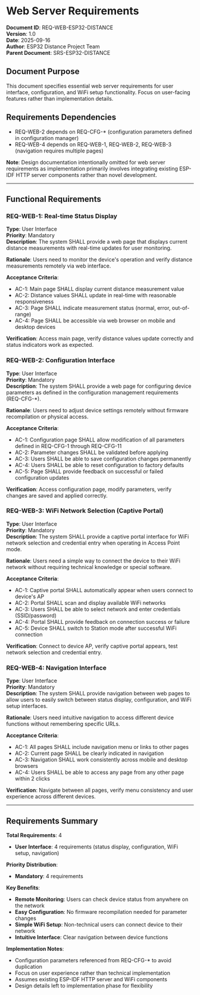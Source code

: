 # Web Server Requirements

**Document ID**: REQ-WEB-ESP32-DISTANCE  
**Version**: 1.0  
**Date**: 2025-09-16  
**Author**: ESP32 Distance Project Team  
**Parent Document**: SRS-ESP32-DISTANCE  

## Document Purpose

This document specifies essential web server requirements for user interface, configuration, and WiFi setup functionality. Focus on user-facing features rather than implementation details.

## Requirements Dependencies

- REQ-WEB-2 depends on REQ-CFG-* (configuration parameters defined in configuration manager)
- REQ-WEB-4 depends on REQ-WEB-1, REQ-WEB-2, REQ-WEB-3 (navigation requires multiple pages)

**Note**: Design documentation intentionally omitted for web server requirements as implementation primarily involves integrating existing ESP-IDF HTTP server components rather than novel development.

---

## Functional Requirements

### REQ-WEB-1: Real-time Status Display

**Type**: User Interface  
**Priority**: Mandatory  
**Description**: The system SHALL provide a web page that displays current distance measurements with real-time updates for user monitoring.

**Rationale**: Users need to monitor the device's operation and verify distance measurements remotely via web interface.

**Acceptance Criteria**:

- AC-1: Main page SHALL display current distance measurement value
- AC-2: Distance values SHALL update in real-time with reasonable responsiveness
- AC-3: Page SHALL indicate measurement status (normal, error, out-of-range)
- AC-4: Page SHALL be accessible via web browser on mobile and desktop devices

**Verification**: Access main page, verify distance values update correctly and status indicators work as expected.

### REQ-WEB-2: Configuration Interface

**Type**: User Interface  
**Priority**: Mandatory  
**Description**: The system SHALL provide a web page for configuring device parameters as defined in the configuration management requirements (REQ-CFG-*).

**Rationale**: Users need to adjust device settings remotely without firmware recompilation or physical access.

**Acceptance Criteria**:

- AC-1: Configuration page SHALL allow modification of all parameters defined in REQ-CFG-1 through REQ-CFG-11
- AC-2: Parameter changes SHALL be validated before applying
- AC-3: Users SHALL be able to save configuration changes permanently
- AC-4: Users SHALL be able to reset configuration to factory defaults
- AC-5: Page SHALL provide feedback on successful or failed configuration updates

**Verification**: Access configuration page, modify parameters, verify changes are saved and applied correctly.

### REQ-WEB-3: WiFi Network Selection (Captive Portal)

**Type**: User Interface  
**Priority**: Mandatory  
**Description**: The system SHALL provide a captive portal interface for WiFi network selection and credential entry when operating in Access Point mode.

**Rationale**: Users need a simple way to connect the device to their WiFi network without requiring technical knowledge or special software.

**Acceptance Criteria**:

- AC-1: Captive portal SHALL automatically appear when users connect to device's AP
- AC-2: Portal SHALL scan and display available WiFi networks
- AC-3: Users SHALL be able to select network and enter credentials (SSID/password)
- AC-4: Portal SHALL provide feedback on connection success or failure
- AC-5: Device SHALL switch to Station mode after successful WiFi connection

**Verification**: Connect to device AP, verify captive portal appears, test network selection and credential entry.

### REQ-WEB-4: Navigation Interface

**Type**: User Interface  
**Priority**: Mandatory  
**Description**: The system SHALL provide navigation between web pages to allow users to easily switch between status display, configuration, and WiFi setup interfaces.

**Rationale**: Users need intuitive navigation to access different device functions without remembering specific URLs.

**Acceptance Criteria**:

- AC-1: All pages SHALL include navigation menu or links to other pages
- AC-2: Current page SHALL be clearly indicated in navigation
- AC-3: Navigation SHALL work consistently across mobile and desktop browsers
- AC-4: Users SHALL be able to access any page from any other page within 2 clicks

**Verification**: Navigate between all pages, verify menu consistency and user experience across different devices.

---

## Requirements Summary

**Total Requirements**: 4

- **User Interface**: 4 requirements (status display, configuration, WiFi setup, navigation)

**Priority Distribution**:

- **Mandatory**: 4 requirements

**Key Benefits**:

- **Remote Monitoring**: Users can check device status from anywhere on the network
- **Easy Configuration**: No firmware recompilation needed for parameter changes
- **Simple WiFi Setup**: Non-technical users can connect device to their network
- **Intuitive Interface**: Clear navigation between device functions

**Implementation Notes**:

- Configuration parameters referenced from REQ-CFG-* to avoid duplication
- Focus on user experience rather than technical implementation
- Assumes existing ESP-IDF HTTP server and WiFi components
- Design details left to implementation phase for flexibility